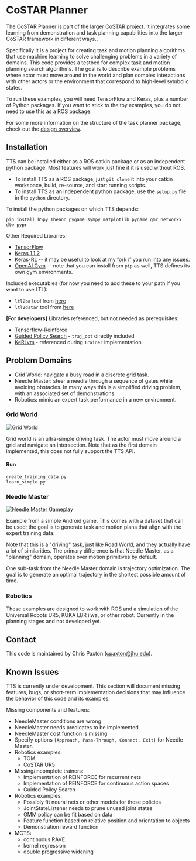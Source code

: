 # CoSTAR Planner

The CoSTAR Planner is part of the larger [CoSTAR project](https://github.com/cpaxton/costar_stack/). It integrates some learning from demonstration and task planning capabilities into the larger CoSTAR framework in different ways..

Specifically it is a project for creating task and motion planning algorithms that use machine learning to solve challenging problems in a variety of domains. This code provides a testbed for complex task and motion planning search algorithms. The goal is to describe example problems where actor must move around in the world and plan complex interactions with other actors or the environment that correspond to high-level symbolic states.

To run these examples, you will need TensorFlow and Keras, plus a number of Python packages. If you want to stick to the toy examples, you do not need to use this as a ROS package.

For some more information on the structure of the task planner package, check out the [design overview](Design.md).

## Installation

TTS can be installed either as a ROS catkin package or as an independent python package. Most features will work just fine if it is used without ROS.

  - To install TTS as a ROS package, just `git clone` it into your catkin workspace, build, re-source, and start running scripts.
  - To install TTS as an independent python package, use the `setup.py` file in the `python` directory.

To install the python packages on which TTS depends:
```
pip install h5py Theano pygame sympy matplotlib pygame gmr networkx dtw pypr
```

Other Required Libraries:
  - [TensorFlow](https://www.tensorflow.org/)
  - [Keras 1.1.2](https://github.com/fchollet/keras)
  - [Keras-RL](https://github.com/matthiasplappert/keras-rl/) -- it may be useful to look at [my fork](https://github.com/cpaxton/keras-rl) if you run into any issues.
  - [OpenAI Gym](https://github.com/openai/gym) -- note that you can install from `pip` as well, TTS defines its own gym environments.

Included executables (for now you need to add these to your path if you want to use LTL):
  - `ltl2ba` tool from [here](http://www.lsv.ens-cachan.fr/~gastin/ltl2ba/download.php)
  - `ltl2dstar` tool from [here](http://www.ltl2dstar.de/)

**[For developers]** Libraries referenced, but not needed as prerequisites:
  - [Tensorflow-Reinforce](https://github.com/yukezhu/tensorflow-reinforce)
  - [Guided Policy Search](https://github.com/cbfinn/gps) - `traj_opt` directly included
  - [KeRLym](https://github.com/osh/kerlym) - referenced during `Trainer` implementation


## Problem Domains

  - Grid World: navigate a busy road in a discrete grid task.
  - Needle Master: steer a needle through a sequence of gates while avoiding obstacles. In many ways this is a simplified driving problem, with an associated set of demonstrations.
  - Robotics: mimic an expert task performance in a new environment.

### Grid World

[![Grid World](https://img.youtube.com/vi/LLs1OIIIQnw/0.jpg)](https://youtu.be/LLs1OIIIQnw)

Grid world is an ultra-simple driving task. The actor must move around a grid and navigate an intersection. Note that as the first domain implemented, this does not fully support the TTS API.

#### Run

```
create_training_data.py
learn_simple.py
```

### Needle Master

[![Needle Master Gameplay](https://img.youtube.com/vi/GgIznhbk-5g/0.jpg)](https://youtu.be/GgIznhbk-5g)

Example from a simple Android game. This comes with a dataset that can be used; the goal is to generate task and motion plans that align with the expert training data.

Note that this is a "driving" task, just like Road World, and they actually have a lot of similarities. The primary difference is that Needle Master, as a "planning" domain, operates over motion primitives by default.

One sub-task from the Needle Master domain is trajectory optimization. The goal is to generate an optimal trajectory in the shortest possible amount of time.

### Robotics

These examples are designed to work with ROS and a simulation of the Universal Robots UR5, KUKA LBR iiwa, or other robot. Currently in the planning stages and not developed yet.

## Contact

This code is maintained by Chris Paxton (cpaxton@jhu.edu).

## Known Issues

TTS is currently under development. This section will document missing features, bugs, or short-term implementation decisions that may influence the behavior of this code and its examples.

Missing components and features:

  - NeedleMaster conditions are wrong
  - NeedleMaster needs predicates to be implemented
  - NeedleMaster cost function is missing
  - Specify options `{Approach, Pass-Through, Connect, Exit}` for Needle Master.
  - Robotics examples:
    - TOM
    - CoSTAR UR5
  - Missing/incomplete trainers:
    - Implementation of REINFORCE for recurrent nets
    - Implementation of REINFORCE for continuous action spaces
    - Guided Policy Search
  - Robotics examples:
    - Possibly fit neural nets or other models for these policies
    - JointStateListener needs to prune unused joint states
    - GMM policy can be fit based on data
    - Feature function based on relative position and orientation to objects
    - Demonstration reward function
  - MCTS:
    - continuous RAVE
    - kernel regression
    - double progressive widening


